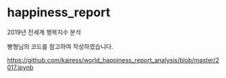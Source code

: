 # happiness_report

2019년 전세계 행복지수 분석


빵형님의 코드를 참고하여 작성하였습니다.


https://github.com/kairess/world_happiness_report_analysis/blob/master/2017.ipynb
